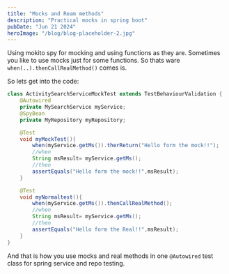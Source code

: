 ```yaml
---
title: "Mocks and Ream methods"
description: "Practical mocks in spring boot"
pubDate: "Jun 21 2024"
heroImage: "/blog/blog-placeholder-2.jpg"
---
```


Using mokito spy for mocking and using functions as they are. Sometimes you like to use mocks just for some functions. So thats ware
`when(..).thenCallRealMethod()` comes is.

So lets get into the code:

```java
class ActivitySearchServiceMockTest extends TestBehaviourValidation {
    @Autowired
    private MySearchService myService;
    @SpyBean
    private MyRepository myRepository;

    @Test
    void myMockTest(){
	    when(myService.getMs()).therReturn("Hello form the mock!!");
	    //when
	    String msResult= myService.getMs();
	    //then
	    assertEquals("Hello form the mock!!",msResult);
    }

    @Test
    void myNormaltest(){
	    when(myService.getMs()).thenCallRealMethod();
	    //when
	    String msResult= myService.getMs();
	    //then
	    assertEquals("Hello form the Real!!",msResult);
    }
}
```

And that is how you use mocks and real methods in one `@Autowired` test class for spring service and repo testing.
